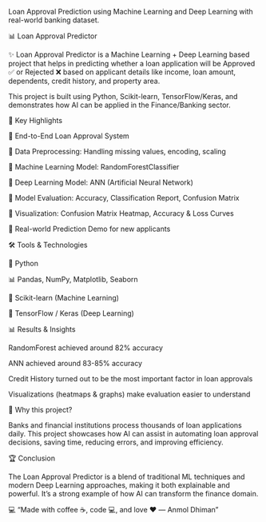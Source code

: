 Loan Approval Prediction using Machine Learning and Deep Learning with real-world banking dataset.

📊 Loan Approval Predictor

✨ Loan Approval Predictor is a Machine Learning + Deep Learning based project that helps in predicting whether a loan application will be Approved ✅ or Rejected ❌ based on applicant details like income, loan amount, dependents, credit history, and property area.

This project is built using Python, Scikit-learn, TensorFlow/Keras, and demonstrates how AI can be applied in the Finance/Banking sector.

🚀 Key Highlights

🔹 End-to-End Loan Approval System

🔹 Data Preprocessing: Handling missing values, encoding, scaling

🔹 Machine Learning Model: RandomForestClassifier

🔹 Deep Learning Model: ANN (Artificial Neural Network)

🔹 Model Evaluation: Accuracy, Classification Report, Confusion Matrix

🔹 Visualization: Confusion Matrix Heatmap, Accuracy & Loss Curves

🔹 Real-world Prediction Demo for new applicants

🛠️ Tools & Technologies

🐍 Python

📊 Pandas, NumPy, Matplotlib, Seaborn

🤖 Scikit-learn (Machine Learning)

🔮 TensorFlow / Keras (Deep Learning)

📊 Results & Insights

RandomForest achieved around 82% accuracy

ANN achieved around 83-85% accuracy

Credit History turned out to be the most important factor in loan approvals

Visualizations (heatmaps & graphs) make evaluation easier to understand

🌟 Why this project?

Banks and financial institutions process thousands of loan applications daily.
This project showcases how AI can assist in automating loan approval decisions, saving time, reducing errors, and improving efficiency.

🏆 Conclusion

The Loan Approval Predictor is a blend of traditional ML techniques and modern Deep Learning approaches, making it both explainable and powerful.
It’s a strong example of how AI can transform the finance domain.

💻 “Made with coffee ☕, code 💻, and love ❤️ — Anmol Dhiman”
